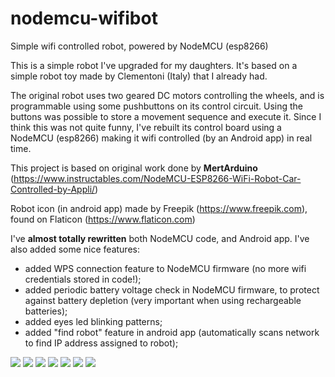# nodemcu-wifibot
  
Simple wifi controlled robot, powered by NodeMCU (esp8266)

This is a simple robot I've upgraded for my daughters. It's based on a simple robot toy made by Clementoni (Italy) that I already had.

The original robot uses two geared DC motors controlling the wheels, and is programmable using some pushbuttons on its control circuit. Using the buttons was possible to store a movement sequence and execute it. Since I think this was not quite funny, I've rebuilt its control board using a NodeMCU (esp8266) making it wifi controlled (by an Android app) in real time.

This project is based on original work done by **MertArduino** (https://www.instructables.com/NodeMCU-ESP8266-WiFi-Robot-Car-Controlled-by-Appli/)

Robot icon (in android app) made by Freepik (https://www.freepik.com), found on Flaticon (https://www.flaticon.com)

I've **almost totally rewritten** both NodeMCU code, and Android app. I've also added some nice features:
  * added WPS connection feature to NodeMCU firmware (no more wifi credentials stored in code!);
  * added periodic battery voltage check in NodeMCU firmware, to protect against battery depletion (very important when using rechargeable batteries);
  * added eyes led blinking patterns;
  * added "find robot" feature in android app (automatically scans network to find IP address assigned to robot);

![](/photos/1616968282912.jpg)
![](/photos/1616968464922.jpg)
![](/photos/1616968282964.jpg)
![](/photos/1616968282942.jpg)
![](/photos/1616968429087.jpg)
![](/schematics/nodemcu-wifibot_bb.png)
![](/schematics/nodemcu-wifibot_schem.png)
